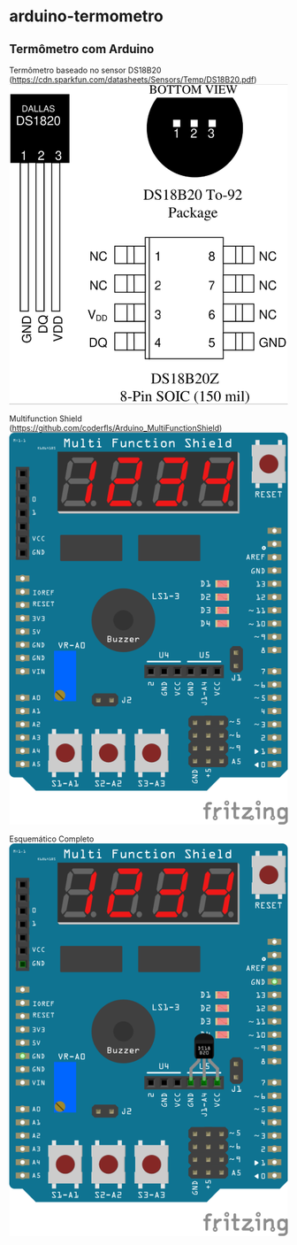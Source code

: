 # arduino-termometro
## Termômetro com Arduino

Termômetro baseado no sensor DS18B20 (https://cdn.sparkfun.com/datasheets/Sensors/Temp/DS18B20.pdf)
![DS18B20 pinout](img/DS18B20.png)

Multifunction Shield (https://github.com/coderfls/Arduino_MultiFunctionShield)
![Multifunction Arduino Shield](img/multi_function_shield.png)

Esquemático Completo
![Esquemático com Multifunction shield e DS18B20](img/esquema.png)